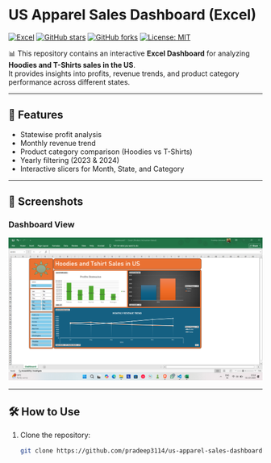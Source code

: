 # US Apparel Sales Dashboard (Excel)

[![Excel](https://img.shields.io/badge/Made%20with-Excel-217346?style=for-the-badge&logo=microsoft-excel&logoColor=white)](https://www.microsoft.com/en-in/microsoft-365/excel)
[![GitHub stars](https://img.shields.io/github/stars/pradeep3114/us-apparel-sales-dashboard?style=for-the-badge)](https://github.com/pradeep3114/us-apparel-sales-dashboard/stargazers)
[![GitHub forks](https://img.shields.io/github/forks/pradeep3114/us-apparel-sales-dashboard?style=for-the-badge)](https://github.com/pradeep3114/us-apparel-sales-dashboard/network/members)
[![License: MIT](https://img.shields.io/badge/License-MIT-yellow.svg?style=for-the-badge)](https://opensource.org/licenses/MIT)

📊 This repository contains an interactive **Excel Dashboard** for analyzing **Hoodies and T-Shirts sales in the US**.  
It provides insights into profits, revenue trends, and product category performance across different states.

---

## 🚀 Features
- Statewise profit analysis
- Monthly revenue trend
- Product category comparison (Hoodies vs T-Shirts)
- Yearly filtering (2023 & 2024)
- Interactive slicers for Month, State, and Category

---

## 📸 Screenshots

### Dashboard View
![Dashboard Screenshot](Screenshots/ss0.png)

---

## 🛠️ How to Use
1. Clone the repository:
   ```bash
   git clone https://github.com/pradeep3114/us-apparel-sales-dashboard.git
